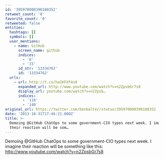 ```yaml
---
id: '395970008398180352'
retweet_count: '0'
favorite_count: '0'
retweeted: false
entities:
  hashtags: []
  symbols: []
  user_mentions:
    - name: GitHub
      screen_name: github
      indices:
        - '8'
        - '15'
      id_str: '13334762'
      id: '13334762'
  urls:
    - url: http://t.co/haIKFdf4s0
      expanded_url: http://www.youtube.com/watch?v=n2ZpsbGr7s8
      display_url: youtube.com/watch?v=n2Zpsb…
      indices:
        - '118'
        - '140'
original_url: https://twitter.com/benbalter/status/395970008398180352
date: '2013-10-31T17:46:21.000Z'
title: >-
  Demoing @GitHub ChatOps to some government-CIO types next week. I imagine
  their reaction will be som…
---
```


Demoing @GitHub ChatOps to some government-CIO types next week. I imagine their reaction will be something like this: http://www.youtube.com/watch?v=n2ZpsbGr7s8